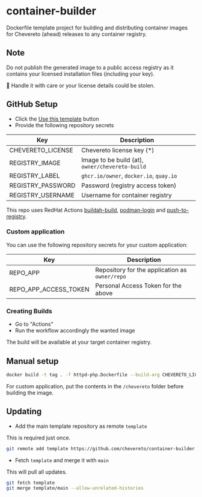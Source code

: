 # container-builder

Dockerfile template project for building and distributing container images for Chevereto (ahead) releases to any container registry.

## Note

Do not publish the generated image to a public access registry as it contains your licensed installation files (including your key).

🧐 Handle it with care or your license details could be stolen.

## GitHub Setup

* Click the [Use this template](https://github.com/chevereto/docker-builder/generate) button
* Provide the following repository secrets

| Key               | Description                                     |
| ----------------- | ----------------------------------------------- |
| CHEVERETO_LICENSE | Chevereto license key (*)                       |
| REGISTRY_IMAGE    | Image to be build (at), `owner/chevereto-build` |
| REGISTRY_LABEL    | `ghcr.io/owner`, `docker.io`, `quay.io`         |
| REGISTRY_PASSWORD | Password (registry access token)                |
| REGISTRY_USERNAME | Username for container registry                 |

This repo uses RedHat Actions [buildah-build](https://github.com/redhat-actions/buildah-build), [podman-login](https://github.com/redhat-actions/podman-login) and [push-to-registry](https://github.com/redhat-actions/push-to-registry).

### Custom application

You can use the following repository secrets for your custom application:

| Key                   | Description                                    |
| --------------------- | ---------------------------------------------- |
| REPO_APP              | Repository for the application as `owner/repo` |
| REPO_APP_ACCESS_TOKEN | Personal Access Token for the above            |

### Creating Builds

* Go to "Actions"
* Run the workflow accordingly the wanted image

The build will be available at your target container registry.

## Manual setup

```sh
docker build -t tag . -f httpd-php.Dockerfile --build-arg CHEVERETO_LICENSE=<license>
```

For custom application, put the contents in the `/chevereto` folder before building the image.


## Updating

* Add the main template repository as remote `template`

This is required just once.
  
```sh
git remote add template https://github.com/chevereto/container-builder 
```

* Fetch `template` and merge it with `main`

This will pull all updates.

```sh
git fetch template
git merge template/main --allow-unrelated-histories
```
